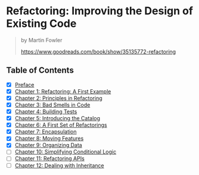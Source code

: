 # Refactoring: Improving the Design of Existing Code

> by Martin Fowler
>
> <https://www.goodreads.com/book/show/35135772-refactoring>

## Table of Contents

- [x] [Preface](00_preface)
- [x] [Chapter 1: Refactoring: A First Example](01_a_first_example)
- [x] [Chapter 2: Principles in Refactoring](02_principles_in_refactoring)
- [x] [Chapter 3: Bad Smells in Code](03_bad_smells_in_code)
- [x] [Chapter 4: Building Tests](04_building_tests)
- [x] [Chapter 5: Introducing the Catalog](05_introducing_the_catalog)
- [x] [Chapter 6: A First Set of Refactorings](06_a_first_set_of_refactorings)
- [x] [Chapter 7: Encapsulation](07_encapsulation)
- [x] [Chapter 8: Moving Features](08_moving_features)
- [x] [Chapter 9: Organizing Data](09_organizing_data)
- [ ] [Chapter 10: Simplifying Conditional Logic](10_simplifying_conditional_logic)
- [ ] [Chapter 11: Refactoring APIs](.)
- [ ] [Chapter 12: Dealing with Inheritance](.)
